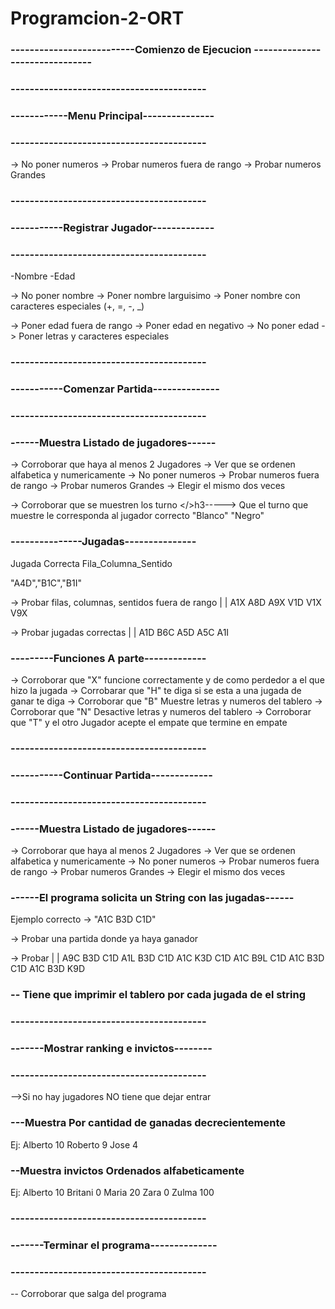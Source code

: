 # Programcion-2-ORT


<h3>--------------------------Comienzo de Ejecucion -------------------------------</h3>
 


<h3>-----------------------------------------</h3>
<h3>------------Menu Principal---------------</h3>
<h3>-----------------------------------------</h3>

-> No poner numeros
-> Probar numeros fuera de rango
-> Probar numeros Grandes




<h3>-----------------------------------------</h3>
<h3>-----------Registrar Jugador-------------</h3>
<h3>-----------------------------------------</h3>


-Nombre
-Edad


-> No poner nombre
-> Poner nombre larguisimo
-> Poner nombre con caracteres especiales (+, =, -, _)


-> Poner edad fuera de rango
-> Poner edad en negativo
-> No poner edad
-> Poner letras y caracteres especiales





<h3>-----------------------------------------</h3>
<h3>-----------Comenzar Partida--------------</h3>
<h3>-----------------------------------------</h3>


<h3>------Muestra Listado de jugadores------</h3>


-> Corroborar que haya al menos 2 Jugadores
-> Ver que se ordenen alfabetica y numericamente
-> No poner numeros
-> Probar numeros fuera de rango
-> Probar numeros Grandes
-> Elegir el mismo dos veces



-> Corroborar que se muestren los turno
</>h3-----> Que el turno que muestre le corresponda al jugador correcto "Blanco" "Negro"</h3>



<h3>---------------Jugadas---------------</h3>

Jugada Correcta  Fila_Columna_Sentido

"A4D","B1C","B1I"

-> Probar filas, columnas, sentidos fuera de rango
|
|
A1X
A8D
A9X
V1D
V1X
V9X

-> Probar jugadas correctas
|
|
A1D
B6C
A5D
A5C
A1I



<h3>---------Funciones A parte-------------</h3>

-> Corroborar que "X" funcione correctamente y de como perdedor a el que hizo la jugada
-> Corrobarar que "H" te diga si se esta a una jugada de ganar te diga
-> Corroborar que "B" Muestre letras y numeros del tablero
-> Corroborar que "N" Desactive letras y numeros del tablero
-> Corroborar que "T" y el otro Jugador acepte el empate que termine en empate




<h3>-----------------------------------------</h3>
<h3>-----------Continuar Partida-------------</h3>
<h3>-----------------------------------------</h3>


<h3>------Muestra Listado de jugadores------</h3>


-> Corroborar que haya al menos 2 Jugadores
-> Ver que se ordenen alfabetica y numericamente
-> No poner numeros
-> Probar numeros fuera de rango
-> Probar numeros Grandes
-> Elegir el mismo dos veces



<h3>------El programa solicita un String con las jugadas------</h3>

Ejemplo correcto -> "A1C B3D C1D"

-> Probar una partida donde ya haya ganador


-> Probar
|
|
A9C B3D C1D
A1L B3D C1D
A1C K3D C1D
A1C B9L C1D
A1C B3D C1D
A1C B3D K9D


<h3>-- Tiene que imprimir el tablero por cada jugada de el string</h3>



<h3>-----------------------------------------</h3>
<h3>-------Mostrar ranking e invictos--------</h3>
<h3>-----------------------------------------</h3>


-->Si no hay jugadores NO tiene que dejar entrar


<h3>---Muestra Por cantidad de ganadas decrecientemente</h3>

Ej:  Alberto 10
     Roberto 9
     Jose 4


<h3>--Muestra invictos Ordenados alfabeticamente</h3>

Ej:  Alberto 10
     Britani 0
     Maria  20
     Zara 0
     Zulma 100





<h3>-----------------------------------------</h3>
<h3>-------Terminar el programa--------------</h3>
<h3>-----------------------------------------</h3>



-- Corroborar que salga del programa
